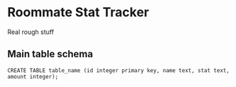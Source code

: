 # Roommate Stat Tracker

Real rough stuff

## Main table schema

`CREATE TABLE table_name (id integer primary key, name text, stat text, amount integer);`

